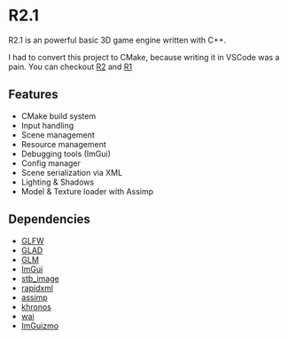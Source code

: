 # R2.1

R2.1 is an powerful basic 3D game engine written with C++.

I had to convert this project to CMake, because writing it in VSCode was a pain. You can checkout [R2](https://github.com/erenkulaksiz/R2) and [R1](https://github.com/erenkulaksiz/R1)

## Features

- CMake build system
- Input handling
- Scene management
- Resource management
- Debugging tools (ImGui)
- Config manager
- Scene serialization via XML
- Lighting & Shadows
- Model & Texture loader with Assimp

## Dependencies

- [GLFW](https://www.glfw.org/)
- [GLAD](https://glad.dav1d.de/)
- [GLM](https://glm.g-truc.net/0.9.9/index.html)
- [ImGui](https://github.com/ocornut/imgui)
- [stb_image](https://github.com/nothings/stb)
- [rapidxml](http://rapidxml.sourceforge.net/)
- [assimp](https://github.com/assimp/assimp)
- [khronos](https://www.khronos.org/registry/OpenGL/index_gl.php)
- [wai](https://github.com/gpakosz/whereami)
- [ImGuizmo](https://github.com/CedricGuillemet/ImGuizmo/tree/master)